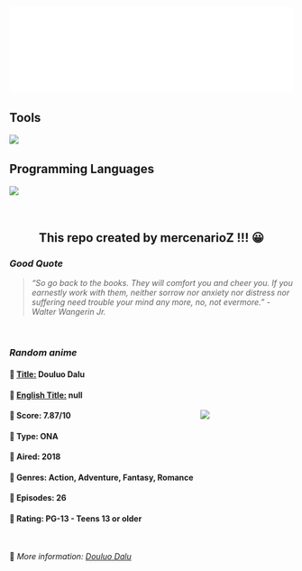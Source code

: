 
<img src="svg/nai.svg" />

<p>
  <h2>Tools</h2>
  <a href="https://skillicons.dev">
    <img src="https://skillicons.dev/icons?i=git,bash,vim,ubuntu,tensorflow,pytorch,docker,raspberrypi" />
  </a>

  <br />

  <h2>Programming Languages</h2>

  <a href="https://skillicons.dev">
    <img src="https://skillicons.dev/icons?i=python,c,cpp" />
  </a>
</p>

<br />

<h2 align="center">This repo created by mercenarioZ !!! 😀</h2>
<h3><i>Good Quote</i></h3>

<blockquote>
<i>
“So go back to the books. They will comfort you and cheer you. If you earnestly work with them, neither sorrow nor anxiety nor distress nor suffering need trouble your mind any more, no, not evermore.” - Walter Wangerin Jr.
</i>
</blockquote>

<br />

<h3><i>Random anime</i></h3>

<h4>
  <strong>🥭 <u>Title:</u></strong> Douluo Dalu
</h4>

<h4>🌿 <u>English Title:</u> null</h4>

<img align="right" width="165" src=https://cdn.myanimelist.net/images/anime/1438/101531.jpg />

<h4>🌱 Score: 7.87/10</h4>

<h4>🌲 Type: ONA</h4>

<h4>🌴 Aired: 2018</h4>

<h4>🌵 Genres: Action, Adventure, Fantasy, Romance</h4>

<h4>🥑 Episodes: 26</h4>

<h4>🍏 Rating: PG-13 - Teens 13 or older</h4>

<br />

🍂 *More information: [Douluo Dalu](https://myanimelist.net/anime/37150/Douluo_Dalu)*
    